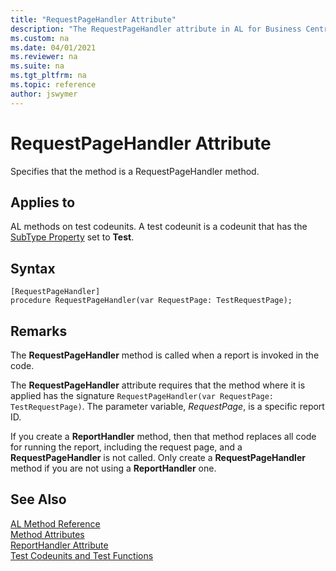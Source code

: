 ```yaml
---
title: "RequestPageHandler Attribute"
description: "The RequestPageHandler attribute in AL for Business Central"
ms.custom: na
ms.date: 04/01/2021
ms.reviewer: na
ms.suite: na
ms.tgt_pltfrm: na
ms.topic: reference
author: jswymer
---
```


# RequestPageHandler Attribute

Specifies that the method is a RequestPageHandler method.

## Applies to  
AL methods on test codeunits. A test codeunit is a codeunit that has the [SubType Property](../properties/devenv-subtype-property.md) set to **Test**. 

## Syntax  
  
```AL
[RequestPageHandler]
procedure RequestPageHandler(var RequestPage: TestRequestPage);
```    

## Remarks

The **RequestPageHandler** method is called when a report is invoked in the code. 

The **RequestPageHandler** attribute requires that the method where it is applied has the signature `RequestPageHandler(var RequestPage: TestRequestPage)`. The parameter variable, *RequestPage*, is a specific report ID.

If you create a **ReportHandler** method, then that method replaces all code for running the report, including the request page, and a **RequestPageHandler** is not called. Only create a **RequestPageHandler** method if you are not using a **ReportHandler** one. 

## See Also

[AL Method Reference](../methods-auto/library.md)  
[Method Attributes](devenv-method-attributes.md)  
[ReportHandler Attribute](devenv-reporthandler-attribute.md)  
[Test Codeunits and Test Functions](../devenv-test-codeunits-and-test-methods.md)
